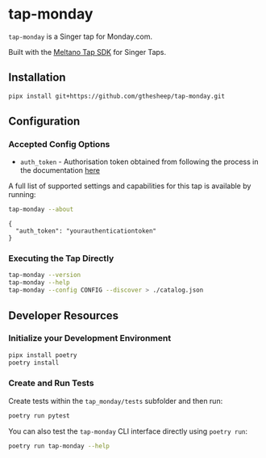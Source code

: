 # tap-monday

`tap-monday` is a Singer tap for Monday.com.

Built with the [Meltano Tap SDK](https://sdk.meltano.com) for Singer Taps.

## Installation


```bash
pipx install git+https://github.com/gthesheep/tap-monday.git
```

## Configuration

### Accepted Config Options

* `auth_token` - Authorisation token obtained from following the process in the documentation [here](https://api.developer.monday.com/docs/authentication)

A full list of supported settings and capabilities for this
tap is available by running:

```bash
tap-monday --about
```

```
{
  "auth_token": "yourauthenticationtoken"
}
```

### Executing the Tap Directly

```bash
tap-monday --version
tap-monday --help
tap-monday --config CONFIG --discover > ./catalog.json
```

## Developer Resources


### Initialize your Development Environment

```bash
pipx install poetry
poetry install
```

### Create and Run Tests

Create tests within the `tap_monday/tests` subfolder and
  then run:

```bash
poetry run pytest
```

You can also test the `tap-monday` CLI interface directly using `poetry run`:

```bash
poetry run tap-monday --help
```

